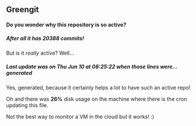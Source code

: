 ## Greengit

#### Do you wonder why this repository is so active?

##### After all it has 20388 commits!

But is it *really* active? Well...

##### Last update was on Thu Jun 10 at 08:25:22 when those lines were... generated

Yes, generated, because it certainly helps a lot to have such an active repo!

Oh and there was **26%** disk usage on the machine
where there is the cron updating this file.

Not the best way to monitor a VM in the cloud but it works! :)
